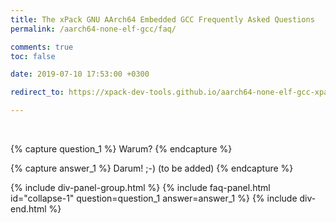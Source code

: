 ```yaml
---
title: The xPack GNU AArch64 Embedded GCC Frequently Asked Questions
permalink: /aarch64-none-elf-gcc/faq/

comments: true
toc: false

date: 2019-07-10 17:53:00 +0300

redirect_to: https://xpack-dev-tools.github.io/aarch64-none-elf-gcc-xpack/docs/faq/

---
```


<br/>

{% capture question_1 %}
Warum?
{% endcapture %}

{% capture answer_1 %}
Darum! ;-) (to be added)
{% endcapture %}

{% include div-panel-group.html %}
{% include faq-panel.html id="collapse-1" question=question_1 answer=answer_1 %}
{% include div-end.html %}
